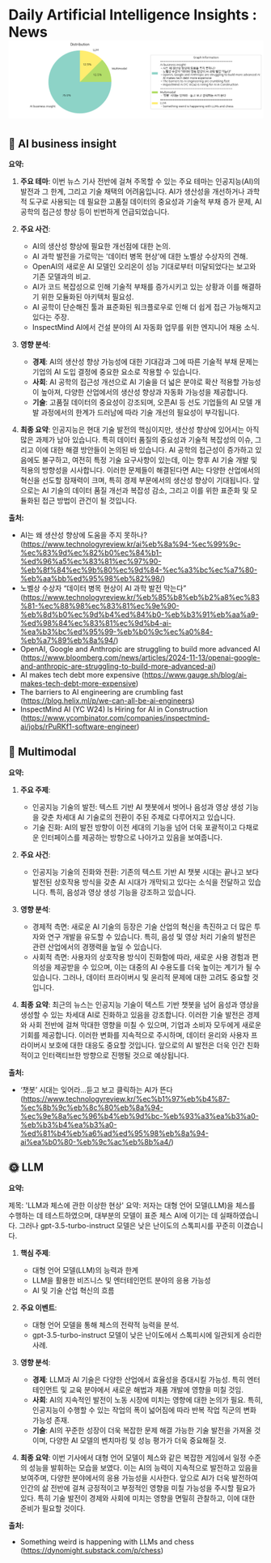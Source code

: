 # Daily Artificial Intelligence Insights : News![Category Distribution Graph](news_2024-11-15.png)

## 🧸 AI business insight

**요약:**

1. **주요 테마**:
   이번 뉴스 기사 전반에 걸쳐 주목할 수 있는 주요 테마는 인공지능(AI)의 발전과 그 한계, 그리고 기술 채택의 어려움입니다. AI가 생산성을 개선하거나 과학적 도구로 사용되는 데 필요한 고품질 데이터의 중요성과 기술적 부채 증가 문제, AI 공학의 접근성 향상 등이 빈번하게 언급되었습니다.

2. **주요 사건**:
   - AI의 생산성 향상에 필요한 개선점에 대한 논의.
   - AI 과학 발전을 가로막는 '데이터 병목 현상'에 대한 노벨상 수상자의 견해.
   - OpenAI의 새로운 AI 모델인 오리온이 성능 기대로부터 미달되었다는 보고와 기존 모델과의 비교.
   - AI가 코드 복잡성으로 인해 기술적 부채를 증가시키고 있는 상황과 이를 해결하기 위한 모듈화된 아키텍처 필요성.
   - AI 공학이 단순해진 툴과 표준화된 워크플로우로 인해 더 쉽게 접근 가능해지고 있다는 주장.
   - InspectMind AI에서 건설 분야의 AI 자동화 업무를 위한 엔지니어 채용 소식.

3. **영향 분석**:
   - **경제**: AI의 생산성 향상 가능성에 대한 기대감과 그에 따른 기술적 부채 문제는 기업의 AI 도입 결정에 중요한 요소로 작용할 수 있습니다.
   - **사회**: AI 공학의 접근성 개선으로 AI 기술을 더 넓은 분야로 확산 적용할 가능성이 높아져, 다양한 산업에서의 생산성 향상과 자동화 가능성을 제공합니다.
   - **기술**: 고품질 데이터의 중요성이 강조되며, 오픈AI 등 선도 기업들의 AI 모델 개발 과정에서의 한계가 드러남에 따라 기술 개선의 필요성이 부각됩니다.

4. **최종 요약**:
   인공지능은 현대 기술 발전의 핵심이지만, 생산성 향상에 있어서는 아직 많은 과제가 남아 있습니다. 특히 데이터 품질의 중요성과 기술적 복잡성의 이슈, 그리고 이에 대한 해결 방안들이 논의된 바 있습니다. AI 공학의 접근성이 증가하고 있음에도 불구하고, 여전히 특정 기술 요구사항이 있는데, 이는 향후 AI 기술 개발 및 적용의 방향성을 시사합니다. 이러한 문제들이 해결된다면 AI는 다양한 산업에서의 혁신을 선도할 잠재력이 크며, 특히 경제 부문에서의 생산성 향상이 기대됩니다. 앞으로는 AI 기술의 데이터 품질 개선과 복잡성 감소, 그리고 이를 위한 표준화 및 모듈화된 접근 방법이 관건이 될 것입니다.

**출처:**

 - AI는 왜 생산성 향상에 도움을 주지 못하나? (https://www.technologyreview.kr/ai%eb%8a%94-%ec%99%9c-%ec%83%9d%ec%82%b0%ec%84%b1-%ed%96%a5%ec%83%81%ec%97%90-%eb%8f%84%ec%9b%80%ec%9d%84-%ec%a3%bc%ec%a7%80-%eb%aa%bb%ed%95%98%eb%82%98/)
 - 노벨상 수상자 “데이터 병목 현상이 AI 과학 발전 막는다” (https://www.technologyreview.kr/%eb%85%b8%eb%b2%a8%ec%83%81-%ec%88%98%ec%83%81%ec%9e%90-%eb%8d%b0%ec%9d%b4%ed%84%b0-%eb%b3%91%eb%aa%a9-%ed%98%84%ec%83%81%ec%9d%b4-ai-%ea%b3%bc%ed%95%99-%eb%b0%9c%ec%a0%84-%eb%a7%89%eb%8a%94/)
 - OpenAI, Google and Anthropic are struggling to build more advanced AI (https://www.bloomberg.com/news/articles/2024-11-13/openai-google-and-anthropic-are-struggling-to-build-more-advanced-ai)
 - AI makes tech debt more expensive (https://www.gauge.sh/blog/ai-makes-tech-debt-more-expensive)
 - The barriers to AI engineering are crumbling fast (https://blog.helix.ml/p/we-can-all-be-ai-engineers)
 - InspectMind AI (YC W24) Is Hiring for AI in Construction (https://www.ycombinator.com/companies/inspectmind-ai/jobs/rPuRKf1-software-engineer)


## 🚀 Multimodal

**요약:**

1. **주요 주제**:
   - 인공지능 기술의 발전: 텍스트 기반 AI 챗봇에서 벗어나 음성과 영상 생성 기능을 갖춘 차세대 AI 기술로의 전환이 주된 주제로 다루어지고 있습니다.
   - 기술 진화: AI의 발전 방향이 이전 세대의 기능을 넘어 더욱 포괄적이고 다채로운 인터페이스를 제공하는 방향으로 나아가고 있음을 보여줍니다.

2. **주요 사건**:
   - 인공지능 기술의 진화와 전환: 기존의 텍스트 기반 AI 챗봇 시대는 끝나고 보다 발전된 상호작용 방식을 갖춘 AI 시대가 개막되고 있다는 소식을 전달하고 있습니다. 특히, 음성과 영상 생성 기능을 강조하고 있습니다.

3. **영향 분석**:
   - 경제적 측면: 새로운 AI 기술의 등장은 기술 산업의 혁신을 촉진하고 더 많은 투자와 연구 개발을 유도할 수 있습니다. 특히, 음성 및 영상 처리 기술의 발전은 관련 산업에서의 경쟁력을 높일 수 있습니다.
   - 사회적 측면: 사용자의 상호작용 방식이 진화함에 따라, 새로운 사용 경험과 편의성을 제공받을 수 있으며, 이는 대중의 AI 수용도를 더욱 높이는 계기가 될 수 있습니다. 그러나, 데이터 프라이버시 및 윤리적 문제에 대한 고려도 중요할 것입니다.

4. **최종 요약**:
   최근의 뉴스는 인공지능 기술이 텍스트 기반 챗봇을 넘어 음성과 영상을 생성할 수 있는 차세대 AI로 진화하고 있음을 강조합니다. 이러한 기술 발전은 경제와 사회 전반에 걸쳐 막대한 영향을 미칠 수 있으며, 기업과 소비자 모두에게 새로운 기회를 제공합니다. 이러한 변화를 지속적으로 주시하며, 데이터 윤리와 사용자 프라이버시 보호에 대한 대응도 중요할 것입니다. 앞으로의 AI 발전은 더욱 인간 친화적이고 인터랙티브한 방향으로 진행될 것으로 예상됩니다.

**출처:**

 - ‘챗봇’ 시대는 잊어라…듣고 보고 클릭하는 AI가 뜬다 (https://www.technologyreview.kr/%ec%b1%97%eb%b4%87-%ec%8b%9c%eb%8c%80%eb%8a%94-%ec%9e%8a%ec%96%b4%eb%9d%bc-%eb%93%a3%ea%b3%a0-%eb%b3%b4%ea%b3%a0-%ed%81%b4%eb%a6%ad%ed%95%98%eb%8a%94-ai%ea%b0%80-%eb%9c%ac%eb%8b%a4/)


## 🌞 LLM

**요약:**

제목: 'LLM과 체스에 관한 이상한 현상'
요약: 저자는 대형 언어 모델(LLM)을 체스를 수행하는 데 테스트하였으며, 대부분의 모델이 표준 체스 AI에 이기는 데 실패하였습니다. 그러나 gpt-3.5-turbo-instruct 모델은 낮은 난이도의 스톡피시를 꾸준히 이겼습니다.

1. **핵심 주제**:
   - 대형 언어 모델(LLM)의 능력과 한계
   - LLM을 활용한 비즈니스 및 엔터테인먼트 분야의 응용 가능성
   - AI 및 기술 산업 혁신의 흐름

2. **주요 이벤트**:
   - 대형 언어 모델을 통해 체스의 전략적 능력을 분석.
   - gpt-3.5-turbo-instruct 모델이 낮은 난이도에서 스톡피시에 일관되게 승리한 사례.

3. **영향 분석**:
   - **경제**: LLM과 AI 기술은 다양한 산업에서 효율성을 증대시킬 가능성. 특히 엔터테인먼트 및 교육 분야에서 새로운 해법과 제품 개발에 영향을 미칠 것임.
   - **사회**: AI의 지속적인 발전이 노동 시장에 미치는 영향에 대한 논의가 필요. 특히, 인공지능이 수행할 수 있는 작업의 폭이 넓어짐에 따라 반복 작업 직군의 변화 가능성 존재.
   - **기술**: AI의 꾸준한 성장이 더욱 복잡한 문제 해결 가능한 기술 발전을 가져올 것이며, 다양한 AI 모델의 벤치마킹 및 성능 평가가 더욱 중요해질 것.

4. **최종 요약**:
   이번 기사에서 대형 언어 모델이 체스와 같은 복잡한 게임에서 일정 수준의 성능을 발휘하는 모습을 보였다. 이는 AI의 능력이 지속적으로 발전하고 있음을 보여주며, 다양한 분야에서의 응용 가능성을 시사한다. 앞으로 AI가 더욱 발전하여 인간의 삶 전반에 걸쳐 긍정적이고 부정적인 영향을 미칠 가능성을 주시할 필요가 있다. 특히 기술 발전이 경제와 사회에 미치는 영향을 면밀히 관찰하고, 이에 대한 준비가 필요할 것이다.

**출처:**

 - Something weird is happening with LLMs and chess (https://dynomight.substack.com/p/chess)


